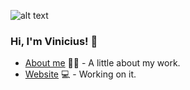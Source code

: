 ![alt text](https://viniciumelo.com.br/public/site/images/45.jpg?raw=true)
### Hi, I'm Vinicius! 👋


- [About me](https://viniciumelo.com.br/) ✍🏼 - A little about my work.
- [Website](https://www.bluetdah.com.br/) 💻 - Working on it.
<!--
**viniciumelo/viniciumelo** is a ✨ _special_ ✨ repository because its `README.md` (this file) appears on your GitHub profile.

Here are some ideas to get you started:

- 🔭 I’m currently working on ...
- 🌱 I’m currently learning ...
- 👯 I’m looking to collaborate on ...
- 🤔 I’m looking for help with ...
- 💬 Ask me about ...
- 📫 How to reach me: ...
- 😄 Pronouns: ...
- ⚡ Fun fact: ...
-->
